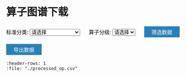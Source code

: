 # 算子图谱下载


<a>
  <label for="field1-select" class="label">标准分类:</label>
  <select id="field1-select">
    <option value="">请选择</option>
    <option value="Convolution">Convolution</option>
    <option value="Linear">Linear</option>
    <option value="Pooling">Pooling</option>
    <option value="Pad">Pad</option>
    <option value="Loss">Loss</option>
    <option value="Norm">Norm</option>
    <option value="Activation">Activation</option>
    <option value="Dropout">Dropout</option>
    <option value="Interpolate">Interpolate</option>
    <option value="BLAS">BLAS</option>
    <option value="Linalg">Linalg</option>
    <option value="Permute">Permute</option>
    <option value="View">View</option>
    <option value="Advanced Indexing">Advanced Indexing</option>
    <option value="Distribution">Distribution</option>
    <option value="Sort">Sort</option>
    <option value="Element-wise">Element-wise</option>
    <option value="Broadcast">Broadcast</option>
    <option value="Reduce">Reduce</option>
    <option value="Composite">Composite</option>
    <option value="Misc">Misc</option>
  </select>
</a>

<a>
  <label for="field2-select" class="label">算子分级:</label>
  <select id="field2-select">
    <option value="">请选择</option>
    <option value="P0">P0</option>
    <option value="P1">P1</option>
    <option value="P2">P2</option>
  </select>
</a>


<a>
<button id="filter-button" class="button">筛选数据</button>
</a>

<a href="../../../../doc/Operators/operators.xlsx" target="_blank" class="button" onclick="showConfirmation(event)">
  导出数据
</a>

<style>
/* 设置下拉菜单和筛选按钮的外观 */
#field2-select {
  margin-right: 20px;
  margin-bottom: 20px;
}

#field1-select {
  margin-right: 20px;
}

#filter-button {
  background-color: #2980b9;
  color: white;
  -webkit-transition-duration: 0.4s; /* Safari */ 
  transition-duration: 0.4s;  

  margin-right: 250px;
  border: none;
  padding: 5px 20px;
  text-align: center;
  text-decoration: none;
  display: inline-block;
  font-size: 14px;
  margin: 2px 0px;
  cursor: pointer;
}
#filter-button:hover {
  background-color: #f2f2f2; /*#2980b9; */
  color: #2980b9; 
}

label.label{
  background-color:white;
  color:black;
  border: none;
}
a.button {
  -webkit-transition-duration: 0.4s; /* Safari */
  transition-duration: 0.4s; 

  background-color: #2980b9;
  color: white;
  border: none;
  padding: 5px 20px;
  text-align: center;
  text-decoration: none;
  display: inline-block;
  font-size: 14px;
  margin: 2px 0px ;
  cursor: pointer;
}
a.button:hover{
  background-color: #f2f2f2; /*#2980b9; */
  color: #2980b9; 
}

 


</style>


```{csv-table}
:header-rows: 1
:file: "./processed_op.csv"
```

<style>
table {
  table-layout: auto;
  width: 100%;
}

th,
td {
  text-align: left;
}

/* 设置表头单元格的最小宽度 */
th {
  white-space: nowrap;
  min-width: 150px;
  font-weight: bold;
  font-family: Arial, Helvetica, sans-serif;
  vertical-align: middle; /* 文字垂直居中 */
}

/* 设置表格内容单元格的最小宽度 */
td {
  white-space: nowrap;
  min-width: 150px;
}
</style>
